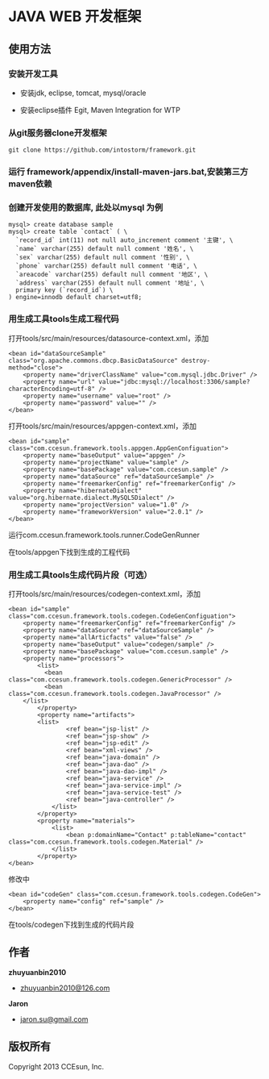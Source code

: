 # JAVA WEB 开发框架

## 使用方法

### 安装开发工具

+ 安装jdk, eclipse, tomcat, mysql/oracle

+ 安装eclipse插件 Egit, Maven Integration for WTP

### 从git服务器clone开发框架

```
git clone https://github.com/intostorm/framework.git
```

### 运行 framework/appendix/install-maven-jars.bat,安装第三方maven依赖

### 创建开发使用的数据库, 此处以mysql 为例

```
mysql> create database sample
mysql> create table `contact` ( \
  `record_id` int(11) not null auto_increment comment '主键', \
  `name` varchar(255) default null comment '姓名', \
  `sex` varchar(255) default null comment '性别', \
  `phone` varchar(255) default null comment '电话', \
  `areacode` varchar(255) default null comment '地区', \
  `address` varchar(255) default null comment '地址', \
  primary key (`record_id`) \
) engine=innodb default charset=utf8;

```

### 用生成工具tools生成工程代码

打开tools/src/main/resources/datasource-context.xml，添加

```
<bean id="dataSourceSample" class="org.apache.commons.dbcp.BasicDataSource" destroy-method="close">
	<property name="driverClassName" value="com.mysql.jdbc.Driver" />
	<property name="url" value="jdbc:mysql://localhost:3306/sample?characterEncoding=utf-8" />
	<property name="username" value="root" />
	<property name="password" value="" />
</bean>
```

打开tools/src/main/resources/appgen-context.xml，添加

```
<bean id="sample" class="com.ccesun.framework.tools.appgen.AppGenConfiguation">
	<property name="baseOutput" value="appgen" />
	<property name="projectName" value="sample" />
	<property name="basePackage" value="com.ccesun.sample" />
	<property name="dataSource" ref="dataSourceSample" />
	<property name="freemarkerConfig" ref="freemarkerConfig" />
	<property name="hibernateDialect" value="org.hibernate.dialect.MySQL5Dialect" />
	<property name="projectVersion" value="1.0" />
	<property name="frameworkVersion" value="2.0.1" />
</bean>
```

运行com.ccesun.framework.tools.runner.CodeGenRunner

在tools/appgen下找到生成的工程代码

### 用生成工具tools生成代码片段（可选）

打开tools/src/main/resources/codegen-context.xml，添加

```
<bean id="sample" class="com.ccesun.framework.tools.codegen.CodeGenConfiguation">
	<property name="freemarkerConfig" ref="freemarkerConfig" />
	<property name="dataSource" ref="dataSourceSample" />
	<property name="allArticfacts" value="false" />
	<property name="baseOutput" value="codegen/sample" />
	<property name="basePackage" value="com.ccesun.sample" />
	<property name="processors">
        <list>
	      <bean class="com.ccesun.framework.tools.codegen.GenericProcessor" />
	      <bean class="com.ccesun.framework.tools.codegen.JavaProcessor" />
	</list>
        </property>
		<property name="artifacts">
		<list>
	            <ref bean="jsp-list" />
	            <ref bean="jsp-show" />
	            <ref bean="jsp-edit" />
	            <ref bean="xml-views" />
	            <ref bean="java-domain" />
	            <ref bean="java-dao" />
	            <ref bean="java-dao-impl" />
	            <ref bean="java-service" />
	            <ref bean="java-service-impl" />
	            <ref bean="java-service-test" />
	            <ref bean="java-controller" />
	        </list>
        </property>
        <property name="materials">
	        <list> 
	            <bean p:domainName="Contact" p:tableName="contact" class="com.ccesun.framework.tools.codegen.Material" />
	        </list>
        </property>
</bean>
```

修改<bean id="codeGen" class="com.ccesun.framework.tools.codegen.CodeGen">中<property name="config" ref="sample" />

```
<bean id="codeGen" class="com.ccesun.framework.tools.codegen.CodeGen">
	<property name="config" ref="sample" />
</bean>
```

在tools/codegen下找到生成的代码片段

## 作者

**zhuyuanbin2010**

+ zhuyuanbin2010@126.com

**Jaron**

+ jaron.su@gmail.com

## 版权所有
Copyright 2013 CCEsun, Inc.
